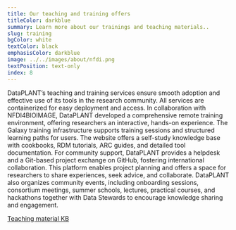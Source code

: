 ```yaml
---
title: Our teaching and training offers
titleColor: darkblue
summary: Learn more about our trainings and teaching materials..
slug: training
bgColor: white
textColor: black
emphasisColor: darkblue
image: ../../images/about/nfdi.png
textPosition: text-only
index: 8
---
```


DataPLANT’s teaching and training services ensure smooth adoption and effective use of its tools in the research community. 
All services are containerized for easy deployment and access. 
In collaboration with NFDI4BIOIMAGE, DataPLANT developed a comprehensive remote training environment, offering researchers an interactive, hands-on experience. 
The Galaxy training infrastructure supports training sessions and structured learning paths for users. 
The website offers a self-study knowledge base with cookbooks, RDM tutorials, ARC guides, and detailed tool documentation. 
For community support, DataPLANT provides a helpdesk and a Git-based project exchange on GitHub, fostering international collaboration. 
This platform enables project planning and offers a space for researchers to share experiences, seek advice, and collaborate. 
DataPLANT also organizes community events, including onboarding sessions, consortium meetings, summer schools, lectures, practical courses, and hackathons together with Data Stewards to encourage knowledge sharing and engagement. 


[Teaching material KB](https://nfdi4plants.org/nfdi4plants.knowledgebase/docs/teaching-materials/index.html)
